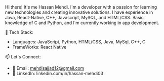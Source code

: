 
Hi there! It's me Hassan Mehdi. I'm a developer with a passion for learning new technologies and creating innovative solutions.
I have experience in Java, React-Native, C++, Javascript, MySQL, and HTML/CSS.
Basic knowledge of C and Python, and I'm currently working in app development.


🔧 Tech Stack:
- Languages: JavaScript, Python, HTML/CSS, Java, MySql, C++, C
- FrameWorks: React Native

📫 Let's Connect:
- 📧 Email: mehdisajjad12@gmail.com
- 📱 LinkedIn: linkedin.com/in/hassan-mehdi03
